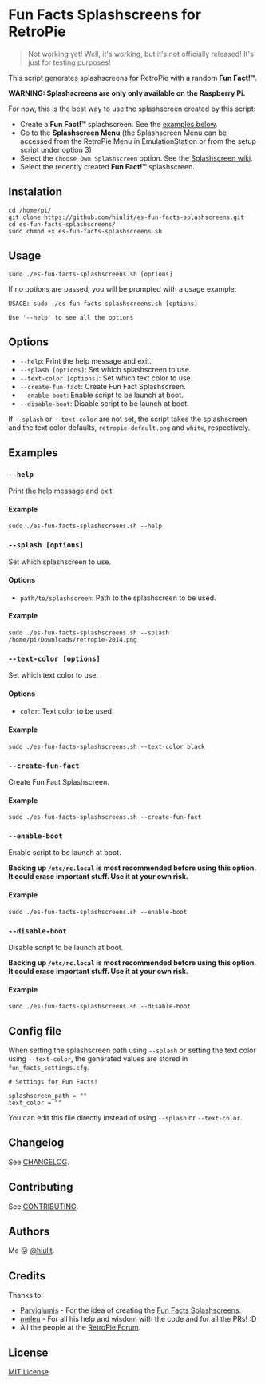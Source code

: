 # Fun Facts Splashscreens for RetroPie

> Not working yet! Well, it's working, but it's not officially released! It's just for testing purposes!

This script generates splashscreens for RetroPie with a random **Fun Fact!™**.

**WARNING: Splashscreens are only only available on the Raspberry Pi.**

For now, this is the best way to use the splashscreen created by this script:

* Create a **Fun Fact!™** splashscreen. See the [examples below](#examples).
* Go to the **Splashscreen Menu** (the Splashscreen Menu can be accessed from the RetroPie Menu in EmulationStation or from the setup script under option 3)
* Select the `Choose Own Splashscreen` option. See the [Splashscreen wiki](https://github.com/retropie/retropie-setup/wiki/splashscreen).
* Select the recently created **Fun Fact!™** splashscreen.

## Instalation

```
cd /home/pi/
git clone https://github.com/hiulit/es-fun-facts-splashscreens.git
cd es-fun-facts-splashscreens/
sudo chmod +x es-fun-facts-splashscreens.sh
```

## Usage

```
sudo ./es-fun-facts-splashscreens.sh [options]
```

If no options are passed, you will be prompted with a usage example:

```
USAGE: sudo ./es-fun-facts-splashscreens.sh [options]

Use '--help' to see all the options
```

## Options

* `--help`: Print the help message and exit.
* `--splash [options]`: Set which splashscreen to use.
* `--text-color [options]`: Set which text color to use.
* `--create-fun-fact`: Create Fun Fact Splashscreen.
* `--enable-boot`: Enable script to be launch at boot.
* `--disable-boot`: Disable script to be launch at boot.

If `--splash` or `--text-color` are not set, the script takes the splashscreen and the text color defaults, `retropie-default.png` and `white`, respectively.

## Examples

### `--help`

Print the help message and exit.

#### Example

```
sudo ./es-fun-facts-splashscreens.sh --help
```

### `--splash [options]`

Set which splashscreen to use.

#### Options

* `path/to/splashscreen`: Path to the splashscreen to be used.

#### Example

```
sudo ./es-fun-facts-splashscreens.sh --splash /home/pi/Downloads/retropie-2014.png
```

### `--text-color [options]`

Set which text color to use.

#### Options

* `color`: Text color to be used.

#### Example

```
sudo ./es-fun-facts-splashscreens.sh --text-color black
```

### `--create-fun-fact`

Create Fun Fact Splashscreen.

#### Example

```
sudo ./es-fun-facts-splashscreens.sh --create-fun-fact
```

### `--enable-boot`

Enable script to be launch at boot.

**Backing up `/etc/rc.local` is most recommended before using this option. It could erase important stuff. Use it at your own risk.**

#### Example

```
sudo ./es-fun-facts-splashscreens.sh --enable-boot
```

### `--disable-boot`

Disable script to be launch at boot.

**Backing up `/etc/rc.local` is most recommended before using this option. It could erase important stuff. Use it at your own risk.**

#### Example

```
sudo ./es-fun-facts-splashscreens.sh --disable-boot
```

## Config file

When setting the splashscreen path using `--splash` or setting the text color using `--text-color`, the generated values are stored in `fun_facts_settings.cfg`.

```
# Settings for Fun Facts!

splashscreen_path = ""
text_color = ""
```

You can edit this file directly instead of using `--splash` or `--text-color`.

## Changelog

See [CHANGELOG](/CHANGELOG.md).

## Contributing

See [CONTRIBUTING](/CONTRIBUTING.md).

## Authors

Me 😛 [@hiulit](https://github.com/hiulit).

## Credits

Thanks to:

* [Parviglumis](https://retropie.org.uk/forum/user/parviglumis) - For the idea of creating the [Fun Facts Splashscreens](https://retropie.org.uk/forum/topic/13630).
* [meleu](https://github.com/meleu/) - For all his help and wisdom with the code and for all the PRs! :D
* All the people at the [RetroPie Forum](https://retropie.org.uk/forum/).

## License

[MIT License](/LICENSE).
